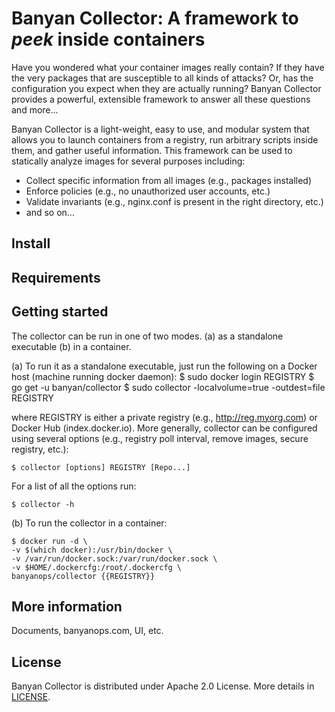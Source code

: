 # Banyan Collector: A framework to *peek* inside containers

Have you wondered what your container images really contain? If they have the very packages that are susceptible to all kinds of attacks? Or, has the configuration you expect when they are actually running? Banyan Collector provides a powerful, extensible framework to answer all these questions and more...

Banyan Collector is a light-weight, easy to use, and modular system that allows you to launch containers from a registry, run arbitrary scripts inside them, and gather useful information. This framework can be used to statically analyze images for several purposes including:
* Collect specific information from all images (e.g., packages installed)
* Enforce policies (e.g., no unauthorized user accounts, etc.)
* Validate invariants (e.g., nginx.conf is present in the right directory, etc.)
* and so on...

## Install

## Requirements

## Getting started

The collector can be run in one of two modes. (a) as a standalone executable (b) in a container. 

(a) To run it as a standalone executable, just run the following on a Docker host (machine running docker daemon):
    $ sudo docker login REGISTRY
    $ go get -u banyan/collector
    $ sudo collector -localvolume=true -outdest=file REGISTRY
 
where REGISTRY is either a private registry (e.g., http://reg.myorg.com) or Docker Hub (index.docker.io). More generally, collector can be configured using several options (e.g., registry poll interval, remove images, secure registry, etc.): 

    $ collector [options] REGISTRY [Repo...] 

For a list of all the options run:

    $ collector -h

(b) To run the collector in a container:

    $ docker run -d \
    -v $(which docker):/usr/bin/docker \
    -v /var/run/docker.sock:/var/run/docker.sock \
    -v $HOME/.dockercfg:/root/.dockercfg \
    banyanops/collector {{REGISTRY}}

## More information

Documents, banyanops.com, UI, etc.

## License

Banyan Collector is distributed under Apache 2.0 License. More details in [LICENSE](/LICENSE).
